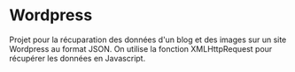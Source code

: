 # Wordpress

Projet pour la récuparation des données d'un blog et des images sur un site Wordpress au format JSON. On utilise la fonction XMLHttpRequest pour récupérer les données en Javascript.
